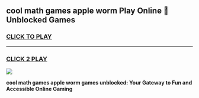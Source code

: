 
## cool math games apple worm Play Online 👋 Unblocked Games
<h3>
<a href="https://news.freeplayer.one?title=cool_math_games_apple_worm&ref=17CMG">CLICK TO PLAY</a></h3>
<hr>

<h3>
<a href="https://news.freeplayer.one?title=cool_math_games_apple_worm&ref=17CMG">CLICK 2 PLAY</a>
  
</h3>

<a href="https://news.freeplayer.one?title=cool_math_games_apple_worm&ref=17CMG/"><img src="https://clearcache.store/games.png"></a>


**cool math games apple worm games unblocked: Your Gateway to Fun and Accessible Online Gaming**
